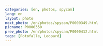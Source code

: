 ```yaml
---
categories: [en, photos, spycam]
lang: en
layout: photo
next_photo: /en/photos/spycam/P0000349.html
picname: P0000350
prev_photo: /en/photos/spycam/P0000412.html
tags: [Fotofalle, Leopard]
---
```

